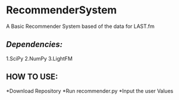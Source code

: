 # RecommenderSystem
A Basic Recommender System based of the data for LAST.fm 

## *Dependencies:*
1.SciPy
2.NumPy
3.LightFM

## HOW TO USE:
*Download Repository
*Run recommender.py
*Input the user Values

